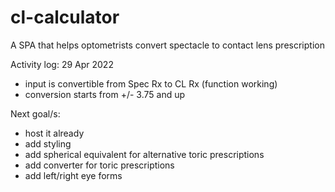 # cl-calculator
A SPA that helps optometrists convert spectacle to contact lens prescription

Activity log: 
29 Apr 2022
  - input is convertible from Spec Rx to CL Rx (function working)
  - conversion starts from +/- 3.75 and up

Next goal/s:
  - host it already 
  - add styling
  - add spherical equivalent for alternative toric prescriptions
  - add converter for toric prescriptions
  - add left/right eye forms 
